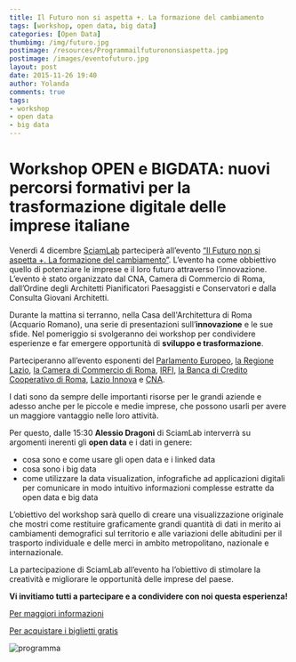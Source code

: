 ```yaml
---
title: Il Futuro non si aspetta +. La formazione del cambiamento
tags: [workshop, open data, big data]
categories: [Open Data]
thumbimg: /img/futuro.jpg
postimage: /resources/Programmailfuturononsiaspetta.jpg
postimage: /images/eventofuturo.jpg
layout: post
date: 2015-11-26 19:40
author: Yolanda
comments: true
tags:
- workshop
- open data
- big data
---
```

Workshop OPEN e BIGDATA: nuovi percorsi formativi per la trasformazione digitale delle imprese italiane
====

Venerdì 4 dicembre [SciamLab](http://www.sciamlab.com/) parteciperà all’evento [“Il Futuro non si aspetta +. La formazione del cambiamento”](https://www.facebook.com/events/757042797773488). L’evento ha come obbiettivo quello di potenziare le imprese e il loro futuro attraverso l’innovazione. L’evento è stato organizzato dal CNA, Camera di Commercio di Roma, dall’Ordine degli Architetti Pianificatori Paesaggisti e Conservatori e dalla Consulta Giovani Architetti.

Durante la mattina si terranno, nella Casa dell'Architettura di Roma (Acquario Romano), una serie di presentazioni sull’**innovazione** e le sue sfide. Nel pomeriggio si svolgeranno dei workshop per condividere esperienze e far emergere opportunità di **sviluppo e trasformazione**.

Parteciperanno all’evento esponenti del [Parlamento Europeo](http://www.europarl.europa.eu/portal/it), [la Regione Lazio](http://www.regione.lazio.it/), [la Camera di Commercio di Roma](http://www.rm.camcom.it/), [IRFI](http://www.irfi.it/), [la Banca di Credito Cooperativo di Roma](http://www.bccroma.it/), [Lazio Innova](http://www.lazioinnova.it/) e [CNA](http://www.cnapmi.org/). 

I dati sono da sempre delle importanti risorse per le grandi aziende e adesso anche per le piccole e medie imprese, che possono usarli per avere un maggiore vantaggio nelle loro attività. 

Per questo, dalle 15:30 **Alessio Dragoni** di SciamLab interverrà su argomenti inerenti gli **open data** e i dati in genere:

- cosa sono e come usare gli open data e i linked data
- cosa sono i big data
- come utilizzare la data visualization, infografiche ad applicazioni digitali per comunicare in modo intuitivo informazioni complesse estratte da open data e big data

L’obiettivo del workshop sarà quello di creare una visualizzazione originale che mostri come restituire graficamente grandi quantità di dati in merito ai cambiamenti demografici sul territorio e alle variazioni delle abitudini per il trasporto individuale e delle merci in ambito metropolitano, nazionale e internazionale.

La partecipazione di SciamLab all’evento ha l’obiettivo di stimolare la creatività e migliorare le opportunità delle imprese del paese.

**Vi invitiamo tutti a partecipare e a condividere con noi questa esperienza!**

[Per maggiori informazioni](https://www.facebook.com/events/757042797773488)

[Per acquistare i biglietti gratis](http://www.eventbrite.it/e/biglietti-il-futuro-non-si-aspetta-la-formazione-del-cambiamento-19600725297?aff=efbevent)

![programma](https://github.com/sciamlab/blog/blob/gh-pages/resources/Programmailfuturononsiaspetta.jpg?raw=true)
